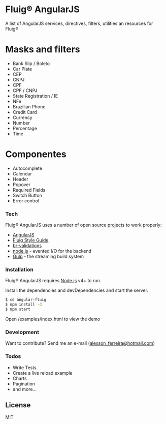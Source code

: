 # Fluig® AngularJS

A list of AngularJS services, directives, filters, utilities an resources for Fluig®

# Masks and filters

- Bank Slip / Boleto
- Car Plate
- CEP
- CNPJ
- CPF
- CPF / CNPJ
- State Registration / IE
- NFe
- Brazilian Phone
- Credit Card
- Currency
- Number
- Percentage
- Time

# Componentes

- Autocomplete
- Calendar
- Header
- Popover
- Required Fields
- Switch Button
- Error control

### Tech

Fluig® AngularJS uses a number of open source projects to work properly:

- [AngularJS](https://angularjs.org/)
- [Fluig Style Guide](https://style.fluig.com)
- [br-validations](https://github.com/the-darc/br-validations)
- [node.js](https://nodejs.org/en/) - evented I/O for the backend
- [Gulp](https://gulpjs.com/) - the streaming build system

### Installation

Fluig® AngularJS requires [Node.js](https://nodejs.org/) v4+ to run.

Install the dependencies and devDependencies and start the server.

```sh
$ cd angular-fluig
$ npm install -d
$ npm start
```

Open /examples/index.html to view the demo

### Development

Want to contribute? Send me an e-mail (alexson_ferreira@hotmail.com)

### Todos

- Write Tests
- Create a live reload example
- Charts
- Pagination
- and more...

## License

MIT
